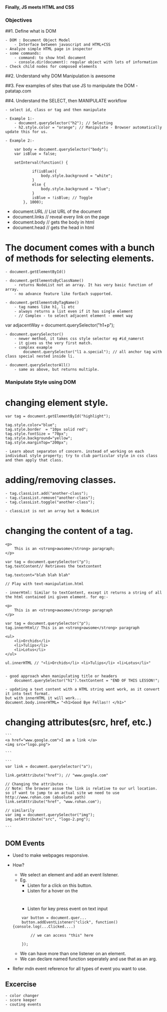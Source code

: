 #### Finally, JS meets HTML and CSS

### Objectives

##1. Define what is DOM 

 	- DOM : Document Object Model
 		- Interface between javascript and HTML+CSS
 	- Analyze simple HTML page in inspector
 	- some commands:
 		- command: to show html document
 		- console.dir(document): regular object with lots of information
	- Check child nodes for composed elements

##2. Understand why DOM Manipulation is awesome

##3. Few examples of sites that use JS to manipulate the DOM
	- patatap.com

##4. Understand the SELECT, then MANIPULATE workflow

	- select id, class or tag and then manipulate

	- Example 1:-
		- document.querySelector("h2"); // Selecting
		- h2.style.color = "orange"; // Manipulate - Browser automatically update this for us.

	- Example 2:-
		
		var body = document.querySelector("body");
		var isBlue = false;

		setInterval(function() {

				if(isBlue){
					body.style.background = "white";
				}
				else {
					body.style.background = "blue";
				}
				isBlue = !isBlue; // Toggle
			}, 1000);


- document.URL // List URL of the document
- document.links // reveal every link on the page
- document.body // gets the body in html
- document.head // gets the head in html

# The document comes with a bunch of methods for selecting elements. 

	- document.getElementById()

	- document.getElementsByClassName()
		- returns NodeList not an array. It has very basic function of array.
		- no advance feature like forEach supported.

	- document.getElementsByTagName()
		- tag names like h1, li etc
		- always returns a list even if it has single element
		- // Complex - to select adjacent element - emmet way
var adjacentWay = document.querySelector("h1+p");		

	- document.querySelector()
		- newer method, it takes css style selector eg #id_namerst 
		- it gives us the very first match.
		- complex example
			document.querySelector("l1 a.special"); // all anchor tag with class special nested inside li.

	- document.querySelectorAll()
		- same as above, but returns multiple.

### Manipulate Style using DOM

# changing element style.


	var tag = document.getElementById("highlight");

	tag.style.color="blue";
	tag.style.border  = "10px solid red";
	tag.style.fontSize = "70px";
	tag.style.background="yellow";
	tag.style.marginTop="200px";

	- Learn about separaton of concern. instead of working on each  individual style property; try to club particular style in css class and then apply that class.

# adding/removing classes.

	- tag.classList.add("another-class");
	- tag.classList.remove("another-class");
	- tag.classList.toggle("another-class");

	- classList is not an array but a NodeList

# changing the content of a tag.

	<p>
		This is an <strong>awsome</strong> paragraph;
	</p>
	
	var tag = document.querySelector("p");
	tag.textContent// Retrieves the textcontent

	tag.textcont="blah blah blah"

	// Play with text-manipulation.html

	- innerHtml: Similar to textContent, except it returns a string of all
	the html contained ini given element. for eg:-

	<p>
		This is an <strong>awsome</strong> paragraph
	</p>

	var tag = document.querySelector("p");
	tag.innerHtml// This is an <strong>awsome</strong> paragraph 

	<ul>
        <li>Orchids</li>
        <li>Tulips</li>
        <li>Lotus</li>
    </ul>

	ul.innerHTML // "<li>Orchids</li> <li>Tulips</li> <li>Lotus</li>"


	- good approach when manipulating title or headers
		document.querySelector("h1").textContent = "END OF THIS LESSON!";

	- updating a text content with a HTML string wont work, as it convert it into text format.
	but with innerHTML it will work...
	document.body.innerHTML= "<h1>Good Bye Fellas!! </h1>" 



# changing attributes(src, href, etc.)

	```
	<a href="www.google.com">I am a link </a>
	<img src="logo.png">

	```

	```
	var link = document.querySelector("a");

	link.getAttribute("href"); // "www.google.com"

	// Changing the attributes - 
	// Note: the browser assue the link is relative to our url location. so if want to jump to an actual site we need to use http://www.rohan.com (absolute path)
	link.setAttribute("href", "www.rohan.com");

	// similarily
	var img = document.querySelector("img");
	img.setAttribute("src", "logo-2.png");

	```

## DOM Events

- Used to make webpages responsive.

- How?
	- We select an element and add an event listener.
	- Eg.
		- Listen for a click on this button.
		- Listen for a hover on the <h1>
		- Listen for key press event on text input

	```
		var button = document.quer...
		button.addEventListener("click", function() {console.log(...Clicked....)
			
			// we can access "this" here

		});
	```
	- We can have more than one listener on an element.
	- We can declare named function seperately and use that as an arg.


- Refer mdn event reference for all types of event you want to use.

## Excercise
	- color changer
	- score keeper
	- couting events

